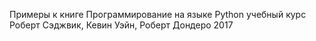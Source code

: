 Примеры к книге
Программирование на языке Python
учебный курс
Роберт Сэджвик, Кевин Уэйн, Роберт Дондеро
2017